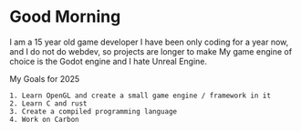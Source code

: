 # Good Morning

I am a 15 year old game developer 
I have been only coding for a year now, and I do not do webdev, so projects are longer to make
My game engine of choice is the Godot engine and I hate Unreal Engine.  

My Goals for 2025
```
1. Learn OpenGL and create a small game engine / framework in it
2. Learn C and rust
3. Create a compiled programming language
4. Work on Carbon
```

